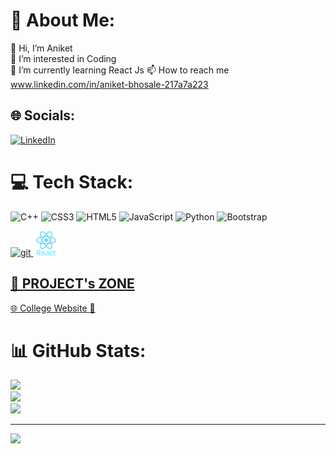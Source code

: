# 💫 About Me:
👋 Hi, I’m Aniket<br>👀 I’m interested in Coding<br>
🌱 I’m currently learning React Js
 📫 How to reach me www.linkedin.com/in/aniket-bhosale-217a7a223<br>



## 🌐 Socials:
[![LinkedIn](https://img.shields.io/badge/LinkedIn-%230077B5.svg?logo=linkedin&logoColor=white)](https://linkedin.com/in/www.linkedin.com/in/aniket-bhosale-217a7a223) 

# 💻 Tech Stack:
![C++](https://img.shields.io/badge/c++-%2300599C.svg?style=for-the-badge&logo=c%2B%2B&logoColor=white) ![CSS3](https://img.shields.io/badge/css3-%231572B6.svg?style=for-the-badge&logo=css3&logoColor=white) ![HTML5](https://img.shields.io/badge/html5-%23E34F26.svg?style=for-the-badge&logo=html5&logoColor=white) ![JavaScript](https://img.shields.io/badge/javascript-%23323330.svg?style=for-the-badge&logo=javascript&logoColor=%23F7DF1E) ![Python](https://img.shields.io/badge/python-3670A0?style=for-the-badge&logo=python&logoColor=ffdd54)  ![Bootstrap](https://img.shields.io/badge/bootstrap-%23563D7C.svg?style=for-the-badge&logo=bootstrap&logoColor=white)
<p align="left"> <a href="https://git-scm.com/" target="_blank" rel="noreferrer"> <img src="https://www.vectorlogo.zone/logos/git-scm/git-scm-icon.svg" alt="git" width="40" height="40"/> </a> <a href="https://reactjs.org/" target="_blank" rel="noreferrer"> <img src="https://raw.githubusercontent.com/devicons/devicon/master/icons/react/react-original-wordmark.svg" alt="react" width="40" height="40"/>





## 📝 PROJECT's ZONE
🌐  College Website [**🔗**](https://ani2707.github.io/College-Website/)


# 📊 GitHub Stats:
![](https://github-readme-stats.vercel.app/api?username=ani2707&theme=dark&hide_border=false&include_all_commits=false&count_private=false)<br/>
![](https://github-readme-streak-stats.herokuapp.com/?user=ani2707&theme=dark&hide_border=false)<br/>
![](https://github-readme-stats.vercel.app/api/top-langs/?username=ani2707&theme=dark&hide_border=false&include_all_commits=false&count_private=false&layout=compact)


---
[![](https://visitcount.itsvg.in/api?id=ani2707&icon=5&color=2)](https://visitcount.itsvg.in)



